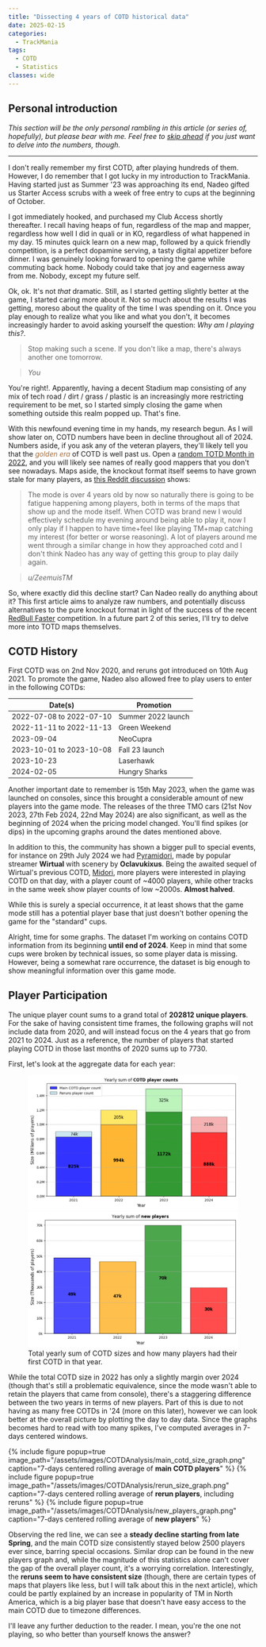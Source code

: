 ```yaml
---
title: "Dissecting 4 years of COTD historical data"
date: 2025-02-15
categories:
  - TrackMania
tags:
  - COTD
  - Statistics
classes: wide
---
```

## Personal introduction

*This section will be the only personal rambling in this article (or series of, hopefully), but please bear with me. Feel free to [skip ahead](#cotd-history) if you just want to delve into the numbers, though.*

---

I don't really remember my first COTD, after playing hundreds of them. However, I do remember that I got lucky in my introduction to TrackMania. Having started just as Summer '23 was approaching its end, Nadeo gifted us Starter Access scrubs with a week of free entry to cups at the beginning of October.

I got immediately hooked, and purchased my Club Access shortly thereafter. I recall having heaps of fun, regardless of the map and mapper, regardless how well I did in quali or in KO, regardless of what happened in my day. 15 minutes quick learn on a new map, followed by a quick friendly competition, is a perfect dopamine serving, a tasty digital appetizer before dinner. I was genuinely looking forward to opening the game while commuting back home. Nobody could take that joy and eagerness away from me. Nobody, except my future self.

Ok, ok. It's not *that* dramatic. Still, as I started getting slightly better at the game, I started caring more about it. Not so much about the results I was getting, moreso about the quality of the time I was spending on it. Once you play enough to realize what you like and what you don't, it becomes increasingly harder to avoid asking yourself the question: *Why am I playing this?*. 

> Stop making such a scene. If you don't like a map, there's always another one tomorrow.

> <cite>You</cite>

You're right!. Apparently, having a decent Stadium map consisting of any mix of tech road / dirt / grass / plastic is an increasingly more restricting requirement to be met, so I started simply closing the game when something outside this realm popped up. That's fine.

With this newfound evening time in my hands, my research begun. As I will show later on, COTD numbers have been in decline throughout all of 2024. Numbers aside, if you ask any of the veteran players, they'll likely tell you that the <span style="color:#AA6C39">*golden era*</span> of COTD is well past us. Open a <a href="#" onclick="this.href='https://www.trackmania.io/#/totd/2022-' + (Math.floor(Math.random() * 12) + 1)" target="_blank">random TOTD Month in 2022</a>, and you will likely see names of really good mappers that you don't see nowadays. Maps aside, the knockout format itself seems to have grown stale for many players, as [this Reddit discussion](https://www.reddit.com/r/TrackMania/comments/1h6o1mj/cotd_player_count_and_overall_health_of_the_game/) shows:

> The mode is over 4 years old by now so naturally there is going to be fatigue happening among players, both in terms of the maps that show up and the mode itself. When COTD was brand new I would effectively schedule my evening around being able to play it, now I only play if I happen to have time+feel like playing TM+map catching my interest (for better or worse reasoning). A lot of players around me went through a similar change in how they approached cotd and I don't think Nadeo has any way of getting this group to play daily again.

> <cite>u/ZeemuisTM</cite>
 
So, where exactly did this decline start? Can Nadeo really do anything about it? This first article aims to analyze raw numbers, and potentially discuss alternatives to the pure knockout format in light of the success of the recent [RedBull Faster](https://liquipedia.net/trackmania/Red_Bull_Faster) competition. In a future part 2 of this series, I'll try to delve more into TOTD maps themselves.
## COTD History

First COTD was on 2nd Nov 2020, and reruns got introduced on 10th Aug 2021. To promote the game, Nadeo also allowed free to play users to enter in the following COTDs:

| Date(s)                      | Promotion                 |
|---------------------------|--------------------------|
| 2022-07-08 to 2022-07-10  | Summer 2022 launch |
| 2022-11-11 to 2022-11-13  | Green Weekend            |
| 2023-09-04               | NeoCupra                 |
| 2023-10-01 to 2023-10-08  | Fall 23 launch           |
| 2023-10-23               | Laserhawk                |
| 2024-02-05               | Hungry Sharks            |

Another important date to remember is 15th May 2023, when the game was launched on consoles, since this brought a considerable amount of new players into the game mode. The releases of the three TMO cars (21st Nov 2023, 27th Feb 2024, 22nd May 2024) are also significant, as well as the beginning of 2024 when the pricing model changed. You'll find spikes (or dips) in the upcoming graphs around the dates mentioned above.

In addition to this, the community has shown a bigger pull to special events, for instance on 29th July 2024 we had [Pyramidori](https://www.trackmania.io/#/leaderboard/D6gnMSccMV_QHo4KG5LREWvYti2), made by popular streamer **Wirtual** with scenery by **Oclavukixus**. Being the awaited sequel of Wirtual's previous COTD, [Midori](https://trackmania.io/#/leaderboard/tZROO7ZGFV5oSel3hyKrvZ60Xth), more players were interested in playing COTD on that day, with a player count of ~4000 players, while other tracks in the same week show player counts of low ~2000s. **Almost halved**.

While this is surely a special occurrence, it at least shows that the game mode still has a potential player base that just doesn't bother opening the game for the "standard" cups.

Alright, time for some graphs. The dataset I'm working on contains COTD information from its beginning **until end of 2024**. Keep in mind that some cups were broken by technical issues, so some player data is missing. However, being a somewhat rare occurrence, the dataset is big enough to show meaningful information over this game mode.

## Player Participation

The unique player count sums to a grand total of **202812 unique players**. For the sake of having consistent time frames, the following graphs will not include data from 2020, and will instead focus on the 4 years that go from 2021 to 2024. Just as a reference, the number of players that started playing COTD in those last months of 2020 sums up to 7730.

First, let's look at the aggregate data for each year:

<figure class="half">
    <a href="/assets/images/COTDAnalysis/total_size_hist.png"><img src="/assets/images/COTDAnalysis/total_size_hist.png"></a>
    <a href="/assets/images/COTDAnalysis/new_players_hist.png"><img src="/assets/images/COTDAnalysis/new_players_hist.png"></a>
    <figcaption>Total yearly sum of COTD sizes and how many players had their first COTD in that year.</figcaption>
</figure>

While the total COTD size in 2022 has only a slightly margin over 2024 (though that's still a problematic equivalence, since the mode wasn't able to retain the players that came from console), there's a staggering difference between the two years in terms of new players. Part of this is due to not having as many free COTDs in '24 (more on this later), however we can look better at the overall picture by plotting the day to day data. Since the graphs becomes hard to read with too many spikes, I've computed averages in 7-days centered windows.

{% include figure popup=true image_path="/assets/images/COTDAnalysis/main_cotd_size_graph.png" caption="7-days centered rolling average of **main COTD players**" %}
{% include figure popup=true image_path="/assets/images/COTDAnalysis/rerun_size_graph.png" caption="7-days centered rolling average of **rerun players**, including reruns" %}
{% include figure popup=true image_path="/assets/images/COTDAnalysis/new_players_graph.png" caption="7-days centered rolling average of **new players**" %}

Observing the red line, we can see a **steady decline starting from late Spring**, and the main COTD size consistently stayed below 2500 players ever since, barring special occasions. Similar drop can be found in the new players graph and, while the magnitude of this statistics alone can't cover the gap of the overall player count, it's a worrying correlation. Interestingly, the **reruns seem to have consistent size** (though, there are certain types of maps that players like less, but I will talk about this in the next article), which could be partly explained by an increase in popularity of TM in North America, which is a big player base that doesn't have easy access to the main COTD due to timezone differences.

I'll leave any further deduction to the reader. I mean, you're the one not playing, so who better than yourself knows the answer?